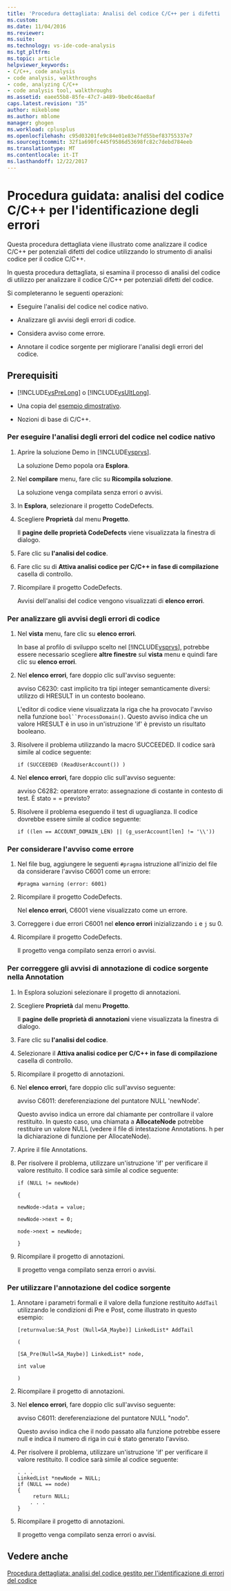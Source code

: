 ```yaml
---
title: 'Procedura dettagliata: Analisi del codice C/C++ per i difetti | Documenti Microsoft'
ms.custom: 
ms.date: 11/04/2016
ms.reviewer: 
ms.suite: 
ms.technology: vs-ide-code-analysis
ms.tgt_pltfrm: 
ms.topic: article
helpviewer_keywords:
- C/C++, code analysis
- code analysis, walkthroughs
- code, analyzing C/C++
- code analysis tool, walkthroughs
ms.assetid: eaee55b8-85fe-47c7-a489-9be0c46ae8af
caps.latest.revision: "35"
author: mikeblome
ms.author: mblome
manager: ghogen
ms.workload: cplusplus
ms.openlocfilehash: c95d03201fe9c84e01e83e7fd55bef83755337e7
ms.sourcegitcommit: 32f1a690fc445f9586d53698fc82c7debd784eeb
ms.translationtype: MT
ms.contentlocale: it-IT
ms.lasthandoff: 12/22/2017
---
```

# <a name="walkthrough-analyzing-cc-code-for-defects"></a>Procedura guidata: analisi del codice C/C++ per l'identificazione degli errori
Questa procedura dettagliata viene illustrato come analizzare il codice C/C++ per potenziali difetti del codice utilizzando lo strumento di analisi codice per il codice C/C++.  
  
 In questa procedura dettagliata, si esamina il processo di analisi del codice di utilizzo per analizzare il codice C/C++ per potenziali difetti del codice.  
  
 Si completeranno le seguenti operazioni:  
  
-   Eseguire l'analisi del codice nel codice nativo.  
  
-   Analizzare gli avvisi degli errori di codice.  
  
-   Considera avviso come errore.  
  
-   Annotare il codice sorgente per migliorare l'analisi degli errori del codice.  
  
## <a name="prerequisites"></a>Prerequisiti  
  
-   [!INCLUDE[vsPreLong](../code-quality/includes/vsprelong_md.md)] o [!INCLUDE[vsUltLong](../code-quality/includes/vsultlong_md.md)].  
  
-   Una copia del [esempio dimostrativo](../code-quality/demo-sample.md).  
  
-   Nozioni di base di C/C++.  
  
### <a name="to-run-code-defect-analysis-on-native-code"></a>Per eseguire l'analisi degli errori del codice nel codice nativo  
  
1.  Aprire la soluzione Demo in [!INCLUDE[vsprvs](../code-quality/includes/vsprvs_md.md)].  
  
     La soluzione Demo popola ora **Esplora**.  
  
2.  Nel **compilare** menu, fare clic su **Ricompila soluzione**.  
  
     La soluzione venga compilata senza errori o avvisi.  
  
3.  In **Esplora**, selezionare il progetto CodeDefects.  
  
4.  Scegliere **Proprietà** dal menu **Progetto**.  
  
     Il **pagine delle proprietà CodeDefects** viene visualizzata la finestra di dialogo.  
  
5.  Fare clic su **l'analisi del codice**.  
  
6.  Fare clic su di **Attiva analisi codice per C/C++ in fase di compilazione** casella di controllo.  
  
7.  Ricompilare il progetto CodeDefects.  
  
     Avvisi dell'analisi del codice vengono visualizzati di **elenco errori**.  
  
### <a name="to-analyze-code-defect-warnings"></a>Per analizzare gli avvisi degli errori di codice  
  
1.  Nel **vista** menu, fare clic su **elenco errori**.  
  
     In base al profilo di sviluppo scelto nel [!INCLUDE[vsprvs](../code-quality/includes/vsprvs_md.md)], potrebbe essere necessario scegliere **altre finestre** sul **vista** menu e quindi fare clic su **elenco errori**.  
  
2.  Nel **elenco errori**, fare doppio clic sull'avviso seguente:  
  
     avviso C6230: cast implicito tra tipi integer semanticamente diversi: utilizzo di HRESULT in un contesto booleano.  
  
     L'editor di codice viene visualizzata la riga che ha provocato l'avviso nella funzione `bool``ProcessDomain()`. Questo avviso indica che un valore HRESULT è in uso in un'istruzione 'if' è previsto un risultato booleano.  
  
3.  Risolvere il problema utilizzando la macro SUCCEEDED. Il codice sarà simile al codice seguente:  
  
    ```  
    if (SUCCEEDED (ReadUserAccount()) )  
    ```  
  
4.  Nel **elenco errori**, fare doppio clic sull'avviso seguente:  
  
     avviso C6282: operatore errato: assegnazione di costante in contesto di test. È stato = = previsto?  
  
5.  Risolvere il problema eseguendo il test di uguaglianza. Il codice dovrebbe essere simile al codice seguente:  
  
    ```  
    if ((len == ACCOUNT_DOMAIN_LEN) || (g_userAccount[len] != '\\'))  
    ```  
  
### <a name="to-treat-warning-as-an-error"></a>Per considerare l'avviso come errore  
  
1.  Nel file bug, aggiungere le seguenti `#pragma` istruzione all'inizio del file da considerare l'avviso C6001 come un errore:  
  
    ```  
    #pragma warning (error: 6001)  
    ```  
  
2.  Ricompilare il progetto CodeDefects.  
  
     Nel **elenco errori**, C6001 viene visualizzato come un errore.  
  
3.  Correggere i due errori C6001 nel **elenco errori** inizializzando `i` e `j` su 0.  
  
4.  Ricompilare il progetto CodeDefects.  
  
     Il progetto venga compilato senza errori o avvisi.  
  
### <a name="to-correct-the-source-code-annotation-warnings-in-annotationc"></a>Per correggere gli avvisi di annotazione di codice sorgente nella Annotation  
  
1.  In Esplora soluzioni selezionare il progetto di annotazioni.  
  
2.  Scegliere **Proprietà** dal menu **Progetto**.  
  
     Il **pagine delle proprietà di annotazioni** viene visualizzata la finestra di dialogo.  
  
3.  Fare clic su **l'analisi del codice**.  
  
4.  Selezionare il **Attiva analisi codice per C/C++ in fase di compilazione** casella di controllo.  
  
5.  Ricompilare il progetto di annotazioni.  
  
6.  Nel **elenco errori**, fare doppio clic sull'avviso seguente:  
  
     avviso C6011: dereferenziazione del puntatore NULL 'newNode'.  
  
     Questo avviso indica un errore dal chiamante per controllare il valore restituito. In questo caso, una chiamata a **AllocateNode** potrebbe restituire un valore NULL (vedere il file di intestazione Annotations. h per la dichiarazione di funzione per AllocateNode).  
  
7.  Aprire il file Annotations.  
  
8.  Per risolvere il problema, utilizzare un'istruzione 'if' per verificare il valore restituito. Il codice sarà simile al codice seguente:  
  
     `if (NULL != newNode)`  
  
     `{`  
  
     `newNode->data = value;`  
  
     `newNode->next = 0;`  
  
     `node->next = newNode;`  
  
     `}`  
  
9. Ricompilare il progetto di annotazioni.  
  
     Il progetto venga compilato senza errori o avvisi.  
  
### <a name="to-use-source-code-annotation"></a>Per utilizzare l'annotazione del codice sorgente  
  
1.  Annotare i parametri formali e il valore della funzione restituito `AddTail` utilizzando le condizioni di Pre e Post, come illustrato in questo esempio:  
  
     `[returnvalue:SA_Post (Null=SA_Maybe)] LinkedList* AddTail`  
  
     `(`  
  
     `[SA_Pre(Null=SA_Maybe)] LinkedList* node,`  
  
     `int value`  
  
     `)`  
  
2.  Ricompilare il progetto di annotazioni.  
  
3.  Nel **elenco errori**, fare doppio clic sull'avviso seguente:  
  
     avviso C6011: dereferenziazione del puntatore NULL "nodo".  
  
     Questo avviso indica che il nodo passato alla funzione potrebbe essere null e indica il numero di riga in cui è stato generato l'avviso.  
  
4.  Per risolvere il problema, utilizzare un'istruzione 'if' per verificare il valore restituito. Il codice sarà simile al codice seguente:  
  
    ```  
    . . .  
    LinkedList *newNode = NULL;   
    if (NULL == node)  
    {  
         return NULL;  
        . . .  
    }  
    ```  
  
5.  Ricompilare il progetto di annotazioni.  
  
     Il progetto venga compilato senza errori o avvisi.  
  
## <a name="see-also"></a>Vedere anche  
 [Procedura dettagliata: analisi del codice gestito per l'identificazione di errori del codice](../code-quality/walkthrough-analyzing-managed-code-for-code-defects.md)